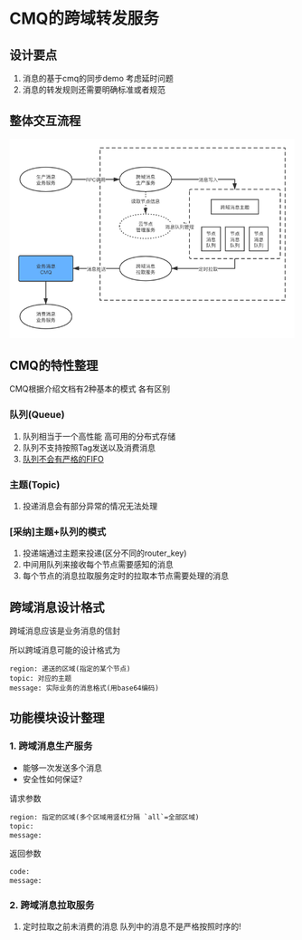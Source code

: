 # CMQ的跨域转发服务

## 设计要点

1. 消息的基于cmq的同步demo 考虑延时问题
2. 消息的转发规则还需要明确标准或者规范

## 整体交互流程

![调用关系](doc/images/调用关系清晰版.png) 

## CMQ的特性整理

CMQ根据介绍文档有2种基本的模式 各有区别

### 队列(Queue)

1. 队列相当于一个高性能 高可用的分布式存储
2. 队列不支持按照Tag发送以及消费消息
3. [队列不会有严格的FIFO](https://cloud.tencent.com/document/product/406/8435)

### 主题(Topic)

1. 投递消息会有部分异常的情况无法处理

### [采纳]主题+队列的模式

1. 投递端通过主题来投递(区分不同的router_key)
2. 中间用队列来接收每个节点需要感知的消息
3. 每个节点的消息拉取服务定时的拉取本节点需要处理的消息

## 跨域消息设计格式

跨域消息应该是业务消息的信封

所以跨域消息可能的设计格式为

```
region: 递送的区域(指定的某个节点)
topic: 对应的主题
message: 实际业务的消息格式(用base64编码)
```

## 功能模块设计整理

### 1. 跨域消息生产服务

- 能够一次发送多个消息
- 安全性如何保证?

请求参数
```
region: 指定的区域(多个区域用竖杠分隔 `all`=全部区域)
topic: 
message: 
```

返回参数
```
code:
message:
```

### 2. 跨域消息拉取服务

1. 定时拉取之前未消费的消息
队列中的消息不是严格按照时序的!
